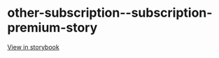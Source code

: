 # other-subscription--subscription-premium-story

[View in storybook](https://raw.githack.com/Independent-Digital-News-and-Media-Ltd/indy-pwamp-sb/PR-2247-sb/index.html?path=/story/other-subscription--subscription-premium-story)